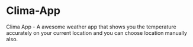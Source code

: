 # Clima-App
Clima App - A awesome weather app that shows you the temperature accurately on your current location and you can choose location manually also.
